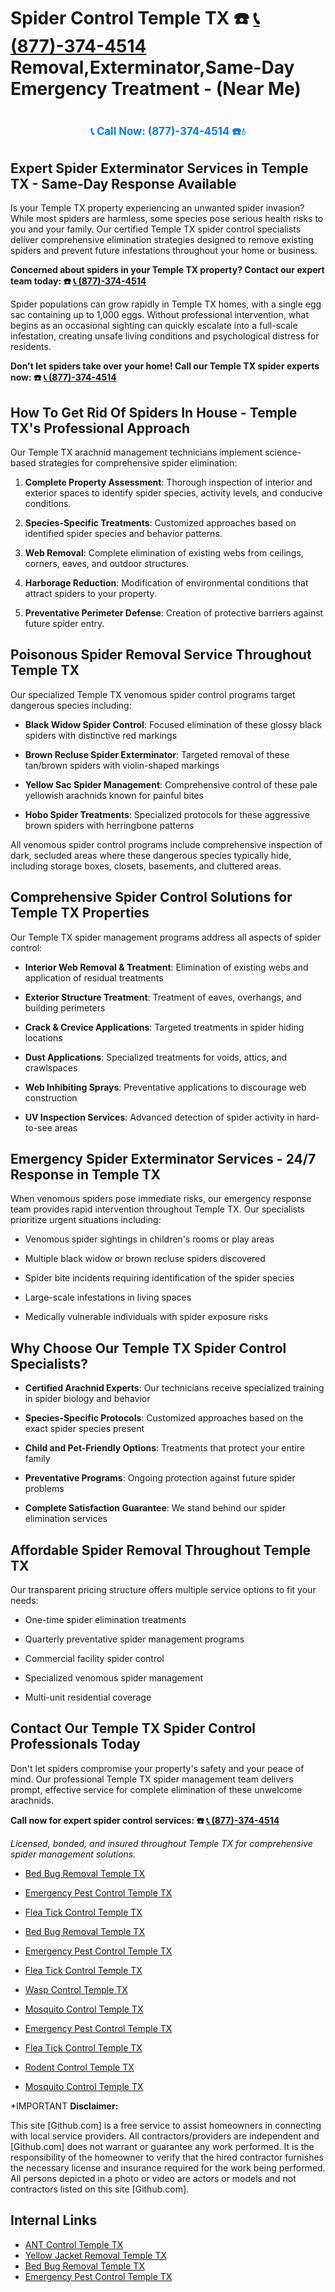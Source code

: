 # Spider Control Temple TX ☎️ [📞 (877)-374-4514](https://pest-control-4514.netlify.app) Removal,Exterminator,Same-Day Emergency Treatment - (Near Me)
# 

<p align="center" style="font-size: 1.2em; font-weight: bold; margin: 20px 0;">
  <a href="https://pest-control-4514.netlify.app" target="_blank" style="color: #007BFF; text-decoration: none;">📞 Call Now: (877)-374-4514 ☎️💧</a>
</p>

## Expert Spider Exterminator Services in Temple TX - Same-Day Response Available

Is your Temple TX property experiencing an unwanted spider invasion? While most spiders are harmless, some species pose serious health risks to you and your family. Our certified Temple TX spider control specialists deliver comprehensive elimination strategies designed to remove existing spiders and prevent future infestations throughout your home or business.

**Concerned about spiders in your Temple TX property? Contact our expert team today: ☎️ [📞 (877)-374-4514](https://pest-control-4514.netlify.app)**

Spider populations can grow rapidly in Temple TX homes, with a single egg sac containing up to 1,000 eggs. Without professional intervention, what begins as an occasional sighting can quickly escalate into a full-scale infestation, creating unsafe living conditions and psychological distress for residents.

**Don't let spiders take over your home! Call our Temple TX spider experts now: ☎️ [📞 (877)-374-4514](https://pest-control-4514.netlify.app)**

## How To Get Rid Of Spiders In House - Temple TX's Professional Approach

Our Temple TX arachnid management technicians implement science-based strategies for comprehensive spider elimination:

1. **Complete Property Assessment**: Thorough inspection of interior and exterior spaces to identify spider species, activity levels, and conducive conditions.

2. **Species-Specific Treatments**: Customized approaches based on identified spider species and behavior patterns.

3. **Web Removal**: Complete elimination of existing webs from ceilings, corners, eaves, and outdoor structures.

4. **Harborage Reduction**: Modification of environmental conditions that attract spiders to your property.

5. **Preventative Perimeter Defense**: Creation of protective barriers against future spider entry.

## Poisonous Spider Removal Service Throughout Temple TX

Our specialized Temple TX venomous spider control programs target dangerous species including:

- **Black Widow Spider Control**: Focused elimination of these glossy black spiders with distinctive red markings

- **Brown Recluse Spider Exterminator**: Targeted removal of these tan/brown spiders with violin-shaped markings

- **Yellow Sac Spider Management**: Comprehensive control of these pale yellowish arachnids known for painful bites

- **Hobo Spider Treatments**: Specialized protocols for these aggressive brown spiders with herringbone patterns

All venomous spider control programs include comprehensive inspection of dark, secluded areas where these dangerous species typically hide, including storage boxes, closets, basements, and cluttered areas.

## Comprehensive Spider Control Solutions for Temple TX Properties

Our Temple TX spider management programs address all aspects of spider control:

- **Interior Web Removal & Treatment**: Elimination of existing webs and application of residual treatments

- **Exterior Structure Treatment**: Treatment of eaves, overhangs, and building perimeters

- **Crack & Crevice Applications**: Targeted treatments in spider hiding locations

- **Dust Applications**: Specialized treatments for voids, attics, and crawlspaces

- **Web Inhibiting Sprays**: Preventative applications to discourage web construction

- **UV Inspection Services**: Advanced detection of spider activity in hard-to-see areas

## Emergency Spider Exterminator Services - 24/7 Response in Temple TX

When venomous spiders pose immediate risks, our emergency response team provides rapid intervention throughout Temple TX. Our specialists prioritize urgent situations including:

- Venomous spider sightings in children's rooms or play areas

- Multiple black widow or brown recluse spiders discovered

- Spider bite incidents requiring identification of the spider species

- Large-scale infestations in living spaces

- Medically vulnerable individuals with spider exposure risks

## Why Choose Our Temple TX Spider Control Specialists?

- **Certified Arachnid Experts**: Our technicians receive specialized training in spider biology and behavior

- **Species-Specific Protocols**: Customized approaches based on the exact spider species present

- **Child and Pet-Friendly Options**: Treatments that protect your entire family

- **Preventative Programs**: Ongoing protection against future spider problems

- **Complete Satisfaction Guarantee**: We stand behind our spider elimination services

## Affordable Spider Removal Throughout Temple TX

Our transparent pricing structure offers multiple service options to fit your needs:

- One-time spider elimination treatments

- Quarterly preventative spider management programs

- Commercial facility spider control

- Specialized venomous spider management

- Multi-unit residential coverage

## Contact Our Temple TX Spider Control Professionals Today

Don't let spiders compromise your property's safety and your peace of mind. Our professional Temple TX spider management team delivers prompt, effective service for complete elimination of these unwelcome arachnids.

**Call now for expert spider control services: ☎️ [📞 (877)-374-4514](https://pest-control-4514.netlify.app)**

*Licensed, bonded, and insured throughout Temple TX for comprehensive spider management solutions.*


- [Bed Bug Removal Temple TX](https://github.com/allyoucaneatsushiin/plumbing-texas/blob/main/Bed-Bug-Removal-Temple-TX-877-374-4514-Exterminator-Same-Day-Emergency-Treatment-Near-Me.md)
- [Emergency Pest Control Temple TX](https://github.com/allyoucaneatsushiin/plumbing-texas/blob/main/Emergency-Pest-Control-Temple-TX-877-374-4514-24-7-Fast-Response-Near-Me.md)
- [Flea Tick Control Temple TX](https://github.com/allyoucaneatsushiin/plumbing-texas/blob/main/Flea-Tick-Control-Temple-TX-877-374-4514-Removal-Exterminator-Same-Day-Emergency-Treatment-Near-Me.md)


- [Bed Bug Removal Temple TX](https://github.com/allyoucaneatsushiin/plumbing-texas/blob/main/Bed-Bug-Removal-Temple-TX-877-374-4514-Exterminator-Same-Day-Emergency-Treatment-Near-Me.md)
- [Emergency Pest Control Temple TX](https://github.com/allyoucaneatsushiin/plumbing-texas/blob/main/Emergency-Pest-Control-Temple-TX-877-374-4514-24-7-Fast-Response-Near-Me.md)
- [Flea Tick Control Temple TX](https://github.com/allyoucaneatsushiin/plumbing-texas/blob/main/Flea-Tick-Control-Temple-TX-877-374-4514-Removal-Exterminator-Same-Day-Emergency-Treatment-Near-Me.md)


- [Wasp Control Temple TX](https://github.com/allyoucaneatsushiin/plumbing-texas/blob/main/Wasp-Control-Temple-TX-877-374-4514-Removal-Exterminator-Same-Day-Emergency-Treatment-Near-Me.md)
- [Mosquito Control Temple TX](https://github.com/allyoucaneatsushiin/plumbing-texas/blob/main/Mosquito-Control-Temple-TX-877-374-4514-Exterminator-Same-Day-Emergency-Treatment-Near-Me.md)
- [Emergency Pest Control Temple TX](https://github.com/allyoucaneatsushiin/plumbing-texas/blob/main/Emergency-Pest-Control-Temple-TX-877-374-4514-24-7-Fast-Response-Near-Me.md)


- [Flea Tick Control Temple TX](https://github.com/allyoucaneatsushiin/plumbing-texas/blob/main/Flea-Tick-Control-Temple-TX-877-374-4514-Removal-Exterminator-Same-Day-Emergency-Treatment-Near-Me.md)
- [Rodent Control Temple TX](https://github.com/allyoucaneatsushiin/plumbing-texas/blob/main/Rodent-Control-Temple-TX-877-374-4514-Rat-Removal-Exterminator-Same-Day-Emergency-Treatment-Near-Me.md)
- [Mosquito Control Temple TX](https://github.com/allyoucaneatsushiin/plumbing-texas/blob/main/Mosquito-Control-Temple-TX-877-374-4514-Exterminator-Same-Day-Emergency-Treatment-Near-Me.md)


*IMPORTANT **Disclaimer:**  

This site [Github.com] is a free service to assist homeowners in connecting with local service providers. All contractors/providers are independent and [Github.com] does not warrant or guarantee any work performed. It is the responsibility of the homeowner to verify that the hired contractor furnishes the necessary license and insurance required for the work being performed. All persons depicted in a photo or video are actors or models and not contractors listed on this site [Github.com].


## Internal Links
- [ANT Control Temple TX](https://github.com/allyoucaneatsushiin/plumbing-texas/blob/main/ANT-Control-Temple-TX-877-374-4514-Prevention-Extermination-Same-Day-Emergency-Treatment-Near-Me.md)
- [Yellow Jacket Removal Temple TX](https://github.com/allyoucaneatsushiin/plumbing-texas/blob/main/Yellow-Jacket-Removal-Temple-TX-877-374-4514-Exterminator-Same-Day-Emergency-Treatment-Near-Me.md)
- [Bed Bug Removal Temple TX](https://github.com/allyoucaneatsushiin/plumbing-texas/blob/main/Bed-Bug-Removal-Temple-TX-877-374-4514-Exterminator-Same-Day-Emergency-Treatment-Near-Me.md)
- [Emergency Pest Control Temple TX](https://github.com/allyoucaneatsushiin/plumbing-texas/blob/main/Emergency-Pest-Control-Temple-TX-877-374-4514-24-7-Fast-Response-Near-Me.md)
